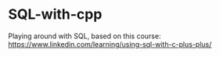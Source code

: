 # SQL-with-cpp

Playing around with SQL, based on this course: <https://www.linkedin.com/learning/using-sql-with-c-plus-plus/>
